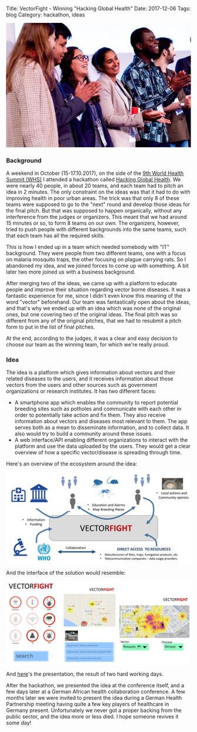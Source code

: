 Title: VectorFight - Winning "Hacking Global Health"
Date: 2017-12-06
Tags: blog
Category: hackathon, ideas

![VectorFight](files/img/vectorfight-Winning_team-700.jpg
"Credit: http://health.bmz.de/events/Events_2017/KfW_hackathon_innovative_urban_health_solutions/index.html")

### Background
A weekend in October (15-17.10.2017), on the side of the
[9th World Health Summit (WHS)](https://www.worldhealthsummit.org/whs-2017.html)
I attended a hackathon called
[Hacking Global Health](https://www.kfw-entwicklungsbank.de/International-financing/KfW-Development-Bank/Topics/Health/Hacking-Global-Health/).
We were nearly 40 people, in about 20 teams, and each team had to pitch an idea
in 2 minutes. The only constraint on the ideas was that it had to do with
improving health in poor urban areas. The trick was that only 8 of these teams
were supposed to go to the "next" round and develop those ideas for the final
pitch. But that was supposed to happen organically, without any interference
from the judges or organizers. This meant that we had around 15 minutes or so,
to form 8 teams on our own. The organizers, however, tried to push people with
different backgrounds into the same teams, such that each team has all the
required skills.

This is how I ended up in a team which needed somebody with "IT" background.
They were people from two different teams, one with a focus on malaria mosquito
traps, the other focusing on plague carrying rats. So I abandoned my idea, and
we joined forces to come up with something. A bit later two more joined us with
a business background.

After merging two of the ideas, we came up with a platform to educate people and
improve their situation regarding vector borne diseases. It was a fantastic
experience for me, since I didn't even know this meaning of the word "vector"
beforehand. Our team was fantastically open about the ideas, and that's why we
ended up with an idea which was none of the original ones, but one covering
two of the original ideas. The final pitch was so different from any of the
original pitches, that we had to resubmit a pitch form to put in the
list of final pitches.

At the end, according to the judges, it was a clear and easy decision to choose
our team as the winning team, for which we're really proud.

### Idea
The idea is a platform which gives information about vectors and their related
diseases to the users, and it receives information about those vectors from the
users and other sources such as government organizations or research institutes.
It has two different faces:

 - A smartphone app which enables the community to report potential breeding
   sites such as potholes and communicate with each other in order to
   potentially take action and fix them. They also receive information about
   vectors and diseases most relevant to them. The app serves both as a mean to
   disseminate information, and to collect data. It also would try to build
   a community around these issues.
 - A web interface/API enabling different organizations to interact with the
   platform and use the data uploaded by the users. They would get a clear
   overview of how a specific vector/disease is spreading through time.

Here's an overview of the ecosystem around the idea:

![ecosystem](files/img/vectorfight-overview.png)

And the interface of the solution would resemble:

![app](files/img/vectorfight-app.png)

And [here](files/VectorFIGHT_GHP_Meeting_A_Jalali_2.pdf)'s the presentation,
the result of two hard working days.

After the hackathon, we presented the idea at the conference itself, and a few
days later at a German African health collaboration conference. A few months
later we were invited to present the idea during a German Health Partnership
meeting having quite a few key players of healthcare in Germany present.
Unfortunately we never got a proper backing from the public sector, and the
idea more or less died. I hope someone revives it some day!
